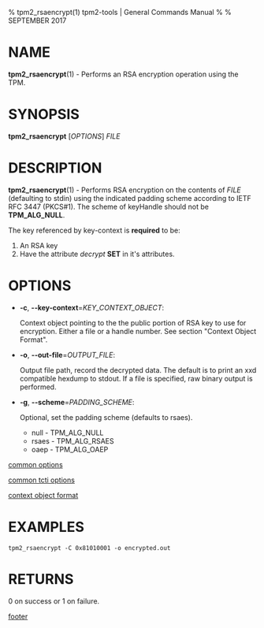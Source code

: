 % tpm2_rsaencrypt(1) tpm2-tools | General Commands Manual
%
% SEPTEMBER 2017

# NAME

**tpm2_rsaencrypt**(1) - Performs an RSA encryption operation using the TPM.

# SYNOPSIS

**tpm2_rsaencrypt** [*OPTIONS*] _FILE_

# DESCRIPTION

**tpm2_rsaencrypt**(1) - Performs RSA encryption on the contents of _FILE_
(defaulting to stdin) using the indicated padding scheme according to
IETF RFC 3447 (PKCS#1). The scheme of keyHandle should not be **TPM_ALG_NULL**.

The key referenced by key-context is **required** to be:

1. An RSA key
2. Have the attribute *decrypt* **SET** in it's attributes.

# OPTIONS

  * **-c**, **--key-context**=_KEY\_CONTEXT\_OBJECT_:

    Context object pointing to the the public portion of RSA key to use for
    encryption. Either a file or a handle number.
    See section "Context Object Format".

  * **-o**, **--out-file**=_OUTPUT\_FILE_:

    Output file path, record the decrypted data. The default is to print an
    xxd compatible hexdump to stdout. If a file is specified, raw binary
    output is performed.

  * **-g**, **--scheme**=_PADDING\_SCHEME_:

    Optional, set the padding scheme (defaults to rsaes). 
    
    * null  - TPM_ALG_NULL
    * rsaes - TPM_ALG_RSAES
    * oaep  - TPM_ALG_OAEP

[common options](common/options.md)

[common tcti options](common/tcti.md)

[context object format](common/ctxobj.md)

# EXAMPLES

```
tpm2_rsaencrypt -C 0x81010001 -o encrypted.out
```

# RETURNS

0 on success or 1 on failure.

[footer](common/footer.md)
